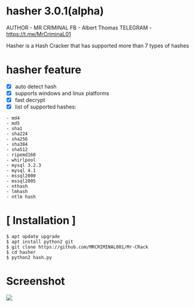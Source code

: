# hasher 3.0.1(alpha)
AUTHOR - MR CRIMINAL
FB - Albert Thomas
TELEGRAM - https://t.me/MrCriminaL01

Hasher is a Hash Cracker that has supported more than 7 types of hashes

# hasher feature
- [x] auto detect hash
- [x] supports windows and linux platforms
- [x] fast decrypt
- [x] list of supported hashes:
```
- md4
- md5
- sha1
- sha224
- sha256 
- sha384
- sha512
- ripemd160
- whirlpool
- mysql 3.2.3
- mysql 4.1
- mssql2000
- mssql2005
- nthash
- lmhash
- ntlm hash
``` 
# [ Installation ]
```
$ apt update upgrade
$ apt install python2 git
$ git clone https://github.com/MRCRIMINAL001/Mr-CRack
$ cd hasher
$ python2 hash.py
```
# Screenshot
<img src=".images/hasher.png" />
